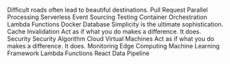 Difficult roads often lead to beautiful destinations. Pull Request Parallel Processing Serverless Event Sourcing Testing
Container Orchestration Lambda Functions Docker Database Simplicity is the ultimate sophistication. Cache Invalidation Act as if what you do makes a difference. It does. Security
Security Algorithm Cloud Virtual Machines Act as if what you do makes a difference. It does. Monitoring Edge Computing
Machine Learning Framework Lambda Functions React Data Pipeline
